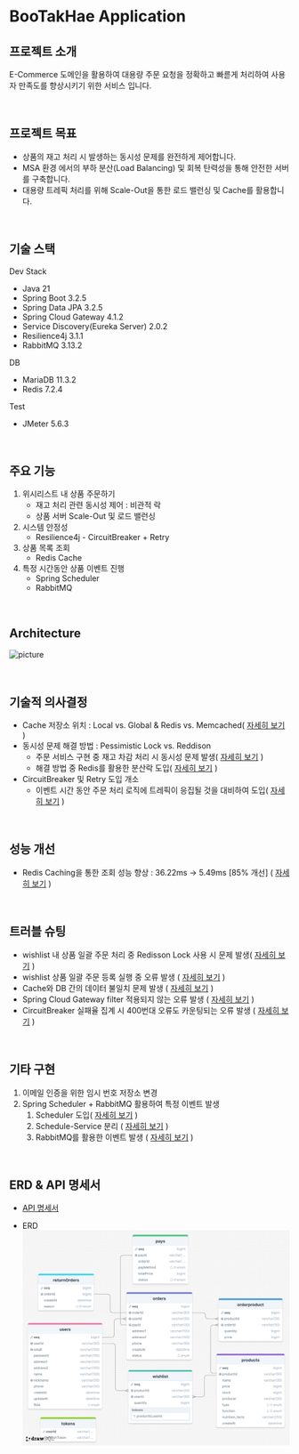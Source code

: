 # BooTakHae Application

## 프로젝트 소개

E-Commerce 도메인을 활용하여 대용량 주문 요청을 정확하고 빠륻게 처리하여 사용자 만족도를 향상시키기 위한 서비스 입니다.

<br>

## 프로젝트 목표

- 상품의 재고 처리 시 발생하는 동시성 문제를 완전하게 제어합니다.
- MSA 환경 에서의 부하 분산(Load Balancing) 및 회복 탄력성을 통해 안전한 서버를 구축합니다.
- 대용량 트레픽 처리를 위해 Scale-Out을 통한 로드 밸런싱 및 Cache를 활용합니다.

<br>

## 기술 스택

Dev Stack
- Java 21
- Spring Boot 3.2.5
- Spring Data JPA 3.2.5
- Spring Cloud Gateway 4.1.2
- Service Discovery(Eureka Server) 2.0.2
- Resilience4j 3.1.1
- RabbitMQ 3.13.2

DB 

- MariaDB 11.3.2
- Redis 7.2.4

Test

- JMeter 5.6.3

<br>

## 주요 기능

1. 위시리스트 내 상품 주문하기
    - 재고 처리 관련 동시성 제어 : 비관적 락
    - 상품 서버 Scale-Out 및 로드 밸런싱
2. 시스템 안정성
    - Resilience4j - CircuitBreaker + Retry
3. 상품 목록 조회
    - Redis Cache
4. 특정 시간동안 상품 이벤트 진행
    - Spring Scheduler
    - RabbitMQ

<br>

## Architecture

![picture](https://www.notion.so/image/https%3A%2F%2Fprod-files-secure.s3.us-west-2.amazonaws.com%2F81cfe124-34c3-47ae-8bfa-2111950b84c6%2F21963d37-df36-47d3-a9f2-34b0b2010992%2F%25EC%25A0%259C%25EB%25AA%25A9_%25EC%2597%2586%25EB%258A%2594_%25EB%258B%25A4%25EC%259D%25B4%25EC%2596%25B4%25EA%25B7%25B8%25EB%259E%25A8.drawio_(1).png?table=block&id=1fa7a446-499c-478d-bbcc-0abcb846a325&spaceId=81cfe124-34c3-47ae-8bfa-2111950b84c6&width=2000&userId=4143463d-d548-47bb-97d8-60f13214f72c&cache=v2)

<br>

## 기술적 의사결정

- Cache 저장소 위치 : Local vs. Global & Redis vs. Memcached( [자세히 보기](https://velog.io/@hyensukim/BooTakHae-Local-vs.-Global-Cache) )
- 동시성 문제 해결 방법 : Pessimistic Lock vs. Reddison
    - 주문 서비스 구현 중 재고 차감 처리 시 동시성 문제 발생( [자세히 보기](https://velog.io/@hyensukim/BootakHae-%EB%8F%99%EC%8B%9C%EC%84%B1-%EB%AC%B8%EC%A0%9C-%ED%95%B4%EA%B2%B0) )
    - 해결 방법 중 Redis를 활용한 분산락 도입( [자세히 보기](https://velog.io/@hyensukim/BooTakHae-%EB%8F%99%EC%8B%9C%EC%84%B1-%EB%AC%B8%EC%A0%9C-%ED%95%B4%EA%B2%B02) )
- CircuitBreaker 및 Retry 도입 개소
    - 이벤트 시간 동안 주문 처리 로직에 트레픽이 응집될 것을 대비하여 도입( [자세히 보기](https://velog.io/@hyensukim/BooTakHae-CircuitBreaker-%EB%8F%84%EC%9E%85-%EA%B0%9C%EC%86%8C) )

<br>

## 성능 개선

- Redis Caching을 통한 조회 성능 향상 :  36.22ms → 5.49ms [85% 개선] ( [자세히 보기](https://velog.io/@hyensukim/BooTakHae-%EC%83%81%ED%92%88-%EB%AA%A9%EB%A1%9D-%EC%BA%90%EC%8B%B1%ED%95%98%EA%B8%B0) )

<br>

## 트러블 슈팅

- wishlist 내 상품 일괄 주문 처리 중 Redisson Lock 사용 시 문제 발생( [자세히 보기](https://velog.io/@hyensukim/BooTakHae-%EC%9C%84%EC%8B%9C%EB%A6%AC%EC%8A%A4%ED%8A%B8-%EB%82%B4-%EC%A0%84%EC%B2%B4-%EC%83%81%ED%92%88-%EC%A3%BC%EB%AC%B8-%EC%8B%9C-Lock-%EC%A0%81%EC%9A%A9-%EB%B0%A9%EC%8B%9D) )
- wishlist 상품 일괄 주문 등록 실행 중 오류 발생 ( [자세히 보기](https://velog.io/@hyensukim/BooTakHae-wishlist-%EC%83%81%ED%92%88-%EC%9D%BC%EA%B4%84-%EC%A3%BC%EB%AC%B8-%EB%93%B1%EB%A1%9D-%EC%8B%A4%ED%96%89-%EC%A4%91-%EC%98%A4%EB%A5%98-%EB%B0%9C%EC%83%9D) )
- Cache와 DB 간의 데이터 불일치 문제 발생 ( [자세히 보기](https://velog.io/@hyensukim/BooTakHae-Redis-Cache%EC%99%80-MariaDB-%EA%B0%84%EC%9D%98-%EB%8D%B0%EC%9D%B4%ED%84%B0-%EC%A0%95%ED%95%A9%EC%84%B1-%EB%B6%88%EC%9D%BC%EC%B9%98-%EB%AC%B8%EC%A0%9C-%EB%B0%9C%EC%83%9D-5vqmq14c) )
- Spring Cloud Gateway filter 적용되지 않는 오류 발생 ( [자세히 보기](https://velog.io/@hyensukim/TIL-Spring-Cloud-Gateway-filter-%EC%A0%81%EC%9A%A9%EB%90%98%EC%A7%80-%EC%95%8A%EB%8A%94-%EC%98%A4%EB%A5%98-%EB%B0%9C%EC%83%9D) )
- CircuitBreaker 실패율 집계 시 400번대 오류도 카운팅되는 오류 발생 ( [자세히 보기](https://velog.io/@hyensukim/TIL-CircuitBreaker-%EC%8B%A4%ED%8C%A8%EC%9C%A8-%EC%A7%91%EA%B3%84-%EC%8B%9C-400%EB%B2%88%EB%8C%80-%EC%98%A4%EB%A5%98%EB%8F%84-%EC%B9%B4%EC%9A%B4%ED%8C%85%EB%90%98%EB%8A%94-%EC%98%A4%EB%A5%98-%EB%B0%9C%EC%83%9D) )

<br>

## 기타 구현

1. 이메일 인증을 위한 임시 번호 저장소 변경
2. Spring Scheduler + RabbitMQ 활용하여 특정 이벤트 발생
    1. Scheduler 도입( [자세히 보기](https://velog.io/@hyensukim/Spring-Scheduler-%EB%8F%84%EC%9E%85%EA%B8%B0) )
    2. Schedule-Service 분리 ( [자세히 보기](https://velog.io/@hyensukim/BooTakHae-Scheduler-%EA%B4%80%EB%A0%A8-%EB%A6%AC%ED%8C%A9%ED%86%A0%EB%A7%81-g0c6yxzw) )
    3. RabbitMQ를 활용한 이벤트 발생 ( [자세히 보기](https://velog.io/@hyensukim/BooTakHae-Schedule-Service%EC%97%90-RabbitMQ-%EB%8F%84%EC%9E%85-lmm2a19s) )

<br>

## ERD & API 명세서

- [API 명세서](https://dark-elm-e4a.notion.site/3643ce7aec4b4dea82b4c3bc8535a76f?v=ff50dfcedb3b4b27ab999ae160c74d27&pvs=4)

- ERD
    ![ERD](https://raw.githubusercontent.com/hyensukim/Bootakhae/main/images/ERD.png)
